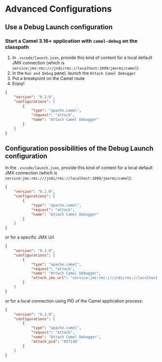 # Advanced Configurations

## Use a Debug Launch configuration

### Start a Camel 3.16+ application with `camel-debug` on the classpath

1. In `.vscode/launch.json`, provide this kind of content for a local default JMX connection (which is `service:jmx:rmi:///jndi/rmi://localhost:1099/jmxrmi/camel`):
2. In the `Run and Debug` panel, launch the `Attach Camel Debugger`
3. Put a breakpoint on the Camel route
4. Enjoy!

```json
{   
    "version": "0.2.0",
    "configurations": [
        {
            "type": "apache.camel",
            "request": "attach",
            "name": "Attach Camel Debugger"
        }
    ]
}
```

## Configuration possibilities of the Debug Launch configuration

In the `.vscode/launch.json`, provide this kind of content for a local default JMX connection (which is `service:jmx:rmi:///jndi/rmi://localhost:1099/jmxrmi/camel`):

```json
{
    "version": "0.2.0",
    "configurations": [
        {
            "type": "apache.camel",
            "request": "attach",
            "name": "Attach Camel Debugger"
        }
    ]
}
```

or for a specific JMX Url

```json
{
    "version": "0.2.0",
    "configurations": [
        {
            "type": "apache.camel",
            "request": "attach",
            "name": "Attach Camel Debugger",
            "attach_jmx_url": "service:jmx:rmi:///jndi/rmi://localhost:1099/jmxrmi/camel"
        }
    ]
}
  ```

or for a local connection using PID of the Camel application process:

```json
{
    "version": "0.2.0",
    "configurations": [
        {
            "type": "apache.camel",
            "request": "attach",
            "name": "Attach Camel Debugger",
            "attach_pid": "857136"
        }
    ]
}
```
